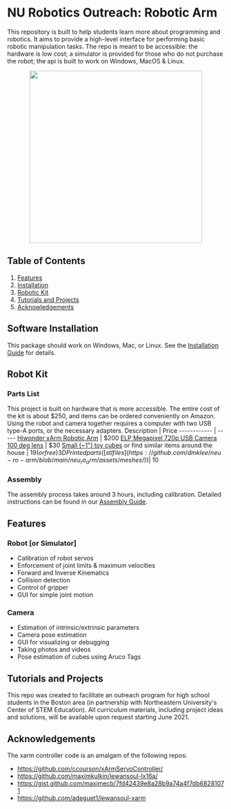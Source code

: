 # NU Robotics Outreach: Robotic Arm

This repository is built to help students learn more about programming and robotics. It aims to provide a high-level interface for performing basic robotic manipulation tasks.  The repo is meant to be accessible: the hardware is low cost; a simulator is provided for those who do not purchase the robot; the api is built to work on Windows, MacOS & Linux.

<p align="center">
  <img src="https://github.com/dmklee/neu-ro-arm/blob/main/images/xarm.png" height="400"/>
</p>

## Table of Contents
1. [Features](#features)
2. [Installation](#installation)
3. [Robotic Kit](#robot-kit)
5. [Tutorials and Projects](#projects)
6. [Acknowledgements](#acknowledgements)

<a name="installation"></a>
## Software Installation
This package should work on Windows, Mac, or Linux.  See the [Installation Guide](https://github.com/dmklee/nuro-arm/blob/main/installation_guide.md) for details.

<a name="robot-kit"></a>
## Robot Kit
### Parts List
This project is built on hardware that is more accessible.  The entire cost of the kit is about $250, and items can be ordered conveniently on Amazon.  Using the robot and camera together requires a computer with two USB type-A ports, or the necessary adapters.
Description  | Price 
------------ | ----- 
[Hiwonder xArm Robotic Arm](https://www.amazon.com/LewanSoul-Programmable-Feedback-Parameter-Programming/dp/B0793PFGCY/ref=sr_1_3?dchild=1&keywords=lewansoul+xarm&qid=1618417178&sr=8-3) | $200
[ELP Megapixel 720p USB Camera 100 deg lens](https://www.amazon.com/ELP-megapixel-Camera-Module-120degree/dp/B01DRJXDEA/ref=sr_1_1?crid=12SN0I987B5WH&dchild=1&keywords=elp+megapixel+super+mini+720p+usb+camera+module+with+120degree+lens&qid=1618417242&sprefix=elp+camera+megapix%2Caps%2C157&sr=8-1) | $30
[Small (~1") toy cubes](https://www.amazon.com/ETA-hand2mind-1-inch-Color-Cubes/dp/B01J6GC83U/ref=sr_1_13?dchild=1&keywords=wooden+cubes+color&qid=1619112911&sr=8-13) or find similar items around the house | $19 (or free)
3D Printed parts ([stl files](https://github.com/dmklee/neu-ro-arm/blob/main/neu_ro_arm/assets/meshes/)) | ~$10

### Assembly
The assembly process takes around 3 hours, including calibration.  Detailed instructions can be found in our <a href="https://github.com/dmklee/nuro-arm/blob/main/assembly_guide.md">Assembly Guide</a>.

<a name="features"></a>
## Features
### Robot [or Simulator]
- Calibration of robot servos
- Enforcement of joint limits & maximum velocities
- Forward and Inverse Kinematics
- Collision detection
- Control of gripper
- GUI for simple joint motion

### Camera
- Estimation of intrinsic/extrinsic parameters
- Camera pose estimation 
- GUI for visualizing or debugging
- Taking photos and videos
- Pose estimation of cubes using Aruco Tags

<a name="projects"></a>
## Tutorials and Projects
This repo was created to facilitate an outreach program for high school students in the Boston area (in partnership with Northeastern University's Center of STEM Education).  All curriculum materials, including project ideas and solutions, will be available upon request starting June 2021.

<a name="acknowledgements"></a>
## Acknowledgements
The xarm controller code is an amalgam of the following repos:
- https://github.com/ccourson/xArmServoController/
- https://github.com/maximkulkin/lewansoul-lx16a/
- https://gist.github.com/maximecb/7fd42439e8a28b9a74a4f7db68281071
- https://github.com/adeguet1/lewansoul-xarm

